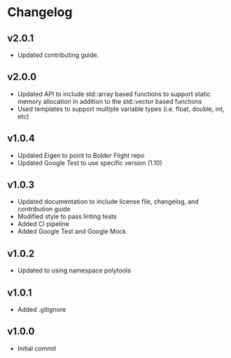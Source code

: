# Changelog

## v2.0.1
- Updated contributing guide.

## v2.0.0
- Updated API to include std::array based functions to support static memory allocation in addition to the std::vector based functions
- Used templates to support multiple variable types (i.e. float, double, int, etc)

## v1.0.4

- Updated Eigen to point to Bolder Flight repo
- Updated Google Test to use specific version (1.10)

## v1.0.3

- Updated documentation to include license file, changelog, and contribution guide
- Modified style to pass linting tests
- Added CI pipeline
- Added Google Test and Google Mock

## v1.0.2

- Updated to using namespace polytools

## v1.0.1

- Added .gitignore

## v1.0.0

- Initial commit
